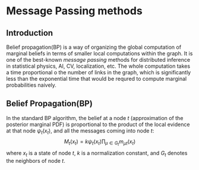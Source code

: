 # Message Passing methods
## Introduction
Belief propagation(BP) is a way of organizing the global computation of
marginal beliefs in terms of smaller local computations within the
graph. It is one of the best-known *message passing* methods for distributed
inference in statistical physics, AI, CV, localization, etc. The whole computation
takes a time proportional o the number of links in the graph, which is significantly less
than the exponential time that would be requred to compute marginal probabilities naively.
## Belief Propagation(BP)
In the standard BP algorithm, the belief at a node $t$ (approximation of the posterior marginal PDF) is proportional to the product of the local evidence at that node $\psi_t(x_t)$, and all the messages coming into node $t$:
$$
M_t(x_t) = k \psi_t(x_t)\prod_{\mu \in G_t}m_{\mu t}(x_t)
$$
where $x_t$ is a state of node $t$, $k$ is a normalization constant, and $G_t$ denotes the neighbors of node $t$. 